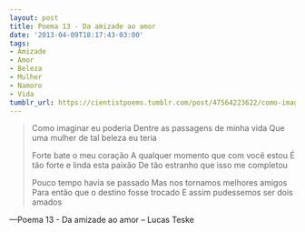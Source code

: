 ```yaml
---
layout: post
title: Poema 13 - Da amizade ao amor
date: '2013-04-09T18:17:43-03:00'
tags:
- Amizade
- Amor
- Beleza
- Mulher
- Namoro
- Vida
tumblr_url: https://cientistpoems.tumblr.com/post/47564223622/como-imaginar-eu-poderia-dentre-as-passagens-de
---
```

> Como imaginar eu poderia
> Dentre as passagens de minha vida
> Que uma mulher de tal beleza eu teria
>
> Forte bate o meu coração
> A qualquer momento que com você estou
> É tão forte e linda esta paixão
> De tão estranho que isso me completou
>
> Pouco tempo havia se passado
> Mas nos tornamos melhores amigos
> Para então que o destino fosse trocado
> E assim pudessemos ser dois amados

—Poema 13 - Da amizade ao amor – Lucas Teske
